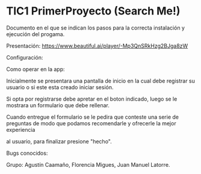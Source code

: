 # TIC1 PrimerProyecto (Search Me!)
Documento en el que se indican los pasos para la correcta instalación
y ejecución del progama.

Presentación: https://www.beautiful.ai/player/-Mp3QnSRkHzg2BJga8zW

Configuración:

Como operar en la app:

Inicialmente se presentara una pantalla de inicio en la cual debe registrar su usuario o si este esta creado iniciar sesión.

Si opta por registrarse debe apretar en el boton indicado, luego se le mostrara un formulario que debe rellenar.

Cuando entregue el formulario se le pedira que conteste una serie de preguntas de modo que podamos recomendarle y ofrecerle la mejor experiencia

al usuario, para finalizar presione "hecho".


Bugs conocidos:

Grupo:
Agustín Caamaño, Florencia Migues, Juan Manuel Latorre.

